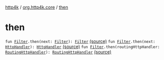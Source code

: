 [http4k](../index.md) / [org.http4k.core](index.md) / [then](./then.md)

# then

`fun `[`Filter`](-filter/index.md)`.then(next: `[`Filter`](-filter/index.md)`): `[`Filter`](-filter/index.md) [(source)](https://github.com/http4k/http4k/blob/master/http4k-core/src/main/kotlin/org/http4k/core/Http4k.kt#L17)
`fun `[`Filter`](-filter/index.md)`.then(next: `[`HttpHandler`](-http-handler.md)`): `[`HttpHandler`](-http-handler.md) [(source)](https://github.com/http4k/http4k/blob/master/http4k-core/src/main/kotlin/org/http4k/core/Http4k.kt#L19)
`fun `[`Filter`](-filter/index.md)`.then(routingHttpHandler: `[`RoutingHttpHandler`](../org.http4k.routing/-routing-http-handler/index.md)`): `[`RoutingHttpHandler`](../org.http4k.routing/-routing-http-handler/index.md) [(source)](https://github.com/http4k/http4k/blob/master/http4k-core/src/main/kotlin/org/http4k/core/Http4k.kt#L21)